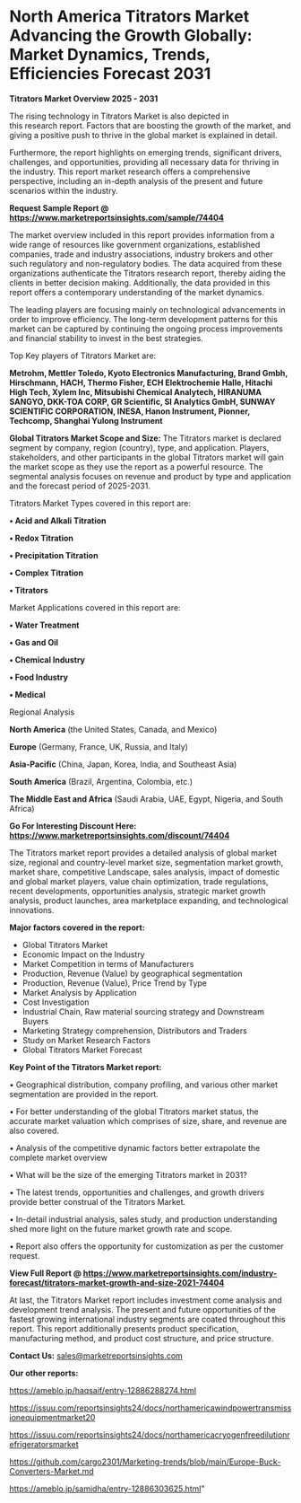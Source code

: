 # North America Titrators Market Advancing the Growth Globally: Market Dynamics, Trends, Efficiencies Forecast 2031

<Strong> Titrators Market Overview 2025 - 2031</strong>

The rising technology in Titrators Market is also depicted in this research report. Factors that are boosting the growth of the market, and giving a positive push to thrive in the global market is explained in detail.

Furthermore, the report highlights on emerging trends, significant drivers, challenges, and opportunities, providing all necessary data for thriving in the industry. This report market research offers a comprehensive perspective, including an in-depth analysis of the present and future scenarios within the industry.

<strong>Request Sample Report @ <a href=https://www.marketreportsinsights.com/sample/74404>https://www.marketreportsinsights.com/sample/74404</a></strong>

The market overview included in this report provides information from a wide range of resources like government organizations, established companies, trade and industry associations, industry brokers and other such regulatory and non-regulatory bodies. The data acquired from these organizations authenticate the Titrators research report, thereby aiding the clients in better decision making. Additionally, the data provided in this report offers a contemporary understanding of the market dynamics.

The leading players are focusing mainly on technological advancements in order to improve efficiency. The long-term development patterns for this market can be captured by continuing the ongoing process improvements and financial stability to invest in the best strategies.

Top Key players of Titrators Market are:

<strong>Metrohm, Mettler Toledo, Kyoto Electronics Manufacturing, Brand Gmbh, Hirschmann, HACH, Thermo Fisher, ECH Elektrochemie Halle, Hitachi High Tech, Xylem Inc, Mitsubishi Chemical Analytech, HIRANUMA SANGYO, DKK-TOA CORP, GR Scientific, SI Analytics GmbH, SUNWAY SCIENTIFIC CORPORATION, INESA, Hanon Instrument, Pionner, Techcomp, Shanghai Yulong Instrument</strong>

<strong><b>Global Titrators Market Scope and Size:</b></strong>
The Titrators market is declared segment by company, region (country), type, and application. Players, stakeholders, and other participants in the global Titrators market will gain the market scope as they use the report as a powerful resource. The segmental analysis focuses on revenue and product by type and application and the forecast period of 2025-2031.

Titrators Market Types covered in this report are:

<strong>• Acid and Alkali Titration

• Redox Titration

• Precipitation Titration

• Complex Titration

• Titrators</strong>

Market Applications covered in this report are:

<strong>• Water Treatment

• Gas and Oil

• Chemical Industry

• Food Industry

• Medical</strong> 

Regional Analysis

<strong>North America</strong> (the United States, Canada, and Mexico)

<strong>Europe</strong> (Germany, France, UK, Russia, and Italy)

<strong>Asia-Pacific</strong> (China, Japan, Korea, India, and Southeast Asia)

<strong>South America</strong> (Brazil, Argentina, Colombia, etc.)

<strong>The Middle East and Africa</strong> (Saudi Arabia, UAE, Egypt, Nigeria, and South Africa)

<strong>Go For Interesting Discount Here: <a href=https://www.marketreportsinsights.com/discount/74404>https://www.marketreportsinsights.com/discount/74404</a></strong>

The Titrators market report provides a detailed analysis of global market size, regional and country-level market size, segmentation market growth, market share, competitive Landscape, sales analysis, impact of domestic and global market players, value chain optimization, trade regulations, recent developments, opportunities analysis, strategic market growth analysis, product launches, area marketplace expanding, and technological innovations.

<strong><b>Major factors covered in the report:</b></strong>
<ul>
  <li>Global Titrators Market </li>
  <li>Economic Impact on the Industry</li>
  <li>Market Competition in terms of Manufacturers</li>
  <li>Production, Revenue (Value) by geographical segmentation</li>
  <li>Production, Revenue (Value), Price Trend by Type</li>
  <li>Market Analysis by Application</li>
  <li>Cost Investigation</li>
  <li>Industrial Chain, Raw material sourcing strategy and Downstream Buyers</li>
  <li>Marketing Strategy comprehension, Distributors and Traders</li>
  <li>Study on Market Research Factors</li>
  <li>Global Titrators Market Forecast</li>
</ul>

<strong><b>Key Point of the Titrators Market report:</b></strong>

• Geographical distribution, company profiling, and various other market segmentation are provided in the report.

• For better understanding of the global Titrators market status, the accurate market valuation which comprises of size, share, and revenue are also covered.

• Analysis of the competitive dynamic factors better extrapolate the complete market overview

• What will be the size of the emerging Titrators market in 2031?

• The latest trends, opportunities and challenges, and growth drivers provide better construal of the Titrators Market.

• In-detail industrial analysis, sales study, and production understanding shed more light on the future market growth rate and scope.

• Report also offers the opportunity for customization as per the customer request.

<strong><b>View Full Report @ <a href=https://www.marketreportsinsights.com/industry-forecast/titrators-market-growth-and-size-2021-74404>https://www.marketreportsinsights.com/industry-forecast/titrators-market-growth-and-size-2021-74404</a></b></strong>


At last, the Titrators Market report includes investment come analysis and development trend analysis. The present and future opportunities of the fastest growing international industry segments are coated throughout this report. This report additionally presents product specification, manufacturing method, and product cost structure, and price structure.

<strong>Contact Us:</strong>
sales@marketreportsinsights.com

<strong>Our other reports:</strong>

<a href=https://ameblo.jp/haqsaif/entry-12886288274.html>https://ameblo.jp/haqsaif/entry-12886288274.html</a>

<a href=https://issuu.com/reportsinsights24/docs/northamericawindpowertransmissionequipmentmarket20>https://issuu.com/reportsinsights24/docs/northamericawindpowertransmissionequipmentmarket20</a>

<a href=https://issuu.com/reportsinsights24/docs/northamericacryogenfreedilutionrefrigeratorsmarket>https://issuu.com/reportsinsights24/docs/northamericacryogenfreedilutionrefrigeratorsmarket</a>

<a href=https://github.com/cargo2301/Marketing-trends/blob/main/Europe-Buck-Converters-Market.md>https://github.com/cargo2301/Marketing-trends/blob/main/Europe-Buck-Converters-Market.md</a>

<a href=https://ameblo.jp/samidha/entry-12886303625.html>https://ameblo.jp/samidha/entry-12886303625.html</a>"

